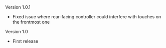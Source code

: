 Version 1.0.1

- Fixed issue where rear-facing controller could interfere with touches on the frontmost one

Version 1.0

- First release